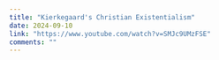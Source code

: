 ```yaml
---
title: "Kierkegaard's Christian Existentialism"
date: 2024-09-10
link: "https://www.youtube.com/watch?v=SMJc9UMzFSE"
comments: ""
---
```


